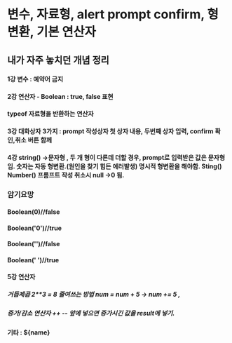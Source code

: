 # 변수, 자료형, alert prompt confirm, 형변환, 기본 연산자
## 내가 자주 놓치던 개념 정리 
#### 1강 변수 : 예약어 금지 
#### 2강 연산자 - Boolean : true, false 표현 
#### typeof 자료형을 반환하는 연산자
#### 3강 대화상자 3가지 : prompt 작성상자 첫 상자 내용, 두번째 상자 입력, confirm 확인,취소 버튼 함께 
#### 4강 string() ->문자형 , 두 개 형이 다른데 더할 경우, prompt로 입력받은 값은 문자형임. 숫자는 자동 형변환.(원인을 찾기 힘든 에러발생) 명시적 형변환을 해야함. Sting() Number() 프롬프트 작성 취소시 null ->0 됨. 

### 암기요망
#### Boolean(0)//false 
#### Boolean('0')//true 
#### Boolean('')//false
#### Boolean(' ')//true 

#### 5강 연산자 
#####  거듭제곱 2**3 = 8  줄여쓰는 방법  num = num + 5 -> num += 5 , 
##### 증가/감소 연산자 ++ -- 앞에 넣으면 증가시긴 값을 result에 넣기. 
#### 기타 : ${name}